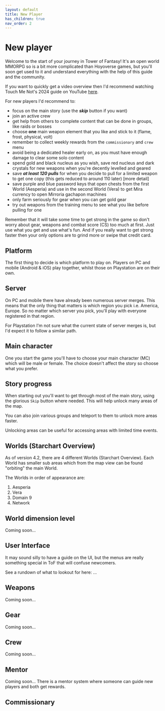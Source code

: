 ```yaml
---
layout: default
title: New Player
has_children: true
nav_order: 2
---
```


# New player
Welcome to the start of your journey in Tower of Fantasy! It's an open world MMORPG so is a bit more complicated than Hoyoverse games, but you'll soon get used to it and understand everything with the help of this guide and the community.

If you want to quickly get a video overview then I'd recommend watching Touch Me Not's 2024 guide on YouTube [here](https://www.youtube.com/watch?v=o2F5f_q9BVw).

For new players I'd recommend to:
- focus on the main story (use the **_skip_** button if you want)
- join an active crew
- get help from others to complete content that can be done in groups, like raids or bosses
- choose **one** main weapon element that you like and stick to it (flame, frost, physical, volt)
- remember to collect weekly rewards from the `commissionary` and `crew` menu
- avoid being a dedicated healer early on, as you must have enough damage to clear some solo content
- spend gold and black nucleus as you wish, save red nucleus and dark crystals for new weapons when you're decently levelled and geared
- save **_at least 120 pulls_** for when you decide to pull for a limited weapon to get one copy (this gets reduced to around 110 later) [more detail]
- save purple and blue password keys that open chests from the first World (Aesperia) and use in the second World (Vera) to get Mira currency to open Mirroria gachapon machines
- only farm seriously for gear when you can get gold gear
- try out weapons from the training menu to see what you like before pulling for one

Remember that it will take some time to get strong in the game so don't worry about gear, weapons and combat score (CS) too much at first. Just use what you get and use what's fun. And if you really want to get strong faster then your only options are to grind more or swipe that credit card.

## Platform
The first thing to decide is which platform to play on. Players on PC and mobile (Android & iOS) play together, whilst those on Playstation are on their own.

## Server
On PC and mobile there have already been numerous server merges. This means that the only thing that matters is which region you pick i.e. America, Europe. So no matter which server you pick, you'll play with everyone registered in that region.

For Playstation I'm not sure what the current state of server merges is, but I'd expect it to follow a similar path.

## Main character
One you start the game you'll have to choose your main character (MC) which will be male or female. The choice doesn't affect the story so choose what you prefer.

## Story progress
When starting out you'll want to get through most of the main story, using the glorious `Skip` button where needed. This will help unlock many areas of the map.

You can also join various groups and teleport to them to unlock more areas faster.

Unlocking areas can be useful for accessing areas with limited time events.

## Worlds (Starchart Overview)
As of version 4.2, there are 4 different Worlds (Starchart Overview). Each World has smaller sub areas which from the map view can be found "orbiting" the main World.

The Worlds in order of appearance are:
1. Aesperia
2. Vera
3. Domain 9
4. Network

## World dimension level
Coming soon...

## User Interface
It may sound silly to have a guide on the UI, but the menus are really something special in ToF that will confuse newcomers.

See a rundown of what to lookout for here: ...

## Weapons
Coming soon...

## Gear
Coming soon...

## Crew
Coming soon...

## Mentor
Coming soon...
There is a mentor system where someone can guide new players and both get rewards.

## Commissionary
